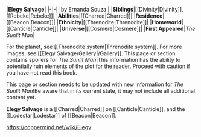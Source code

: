 |**Elegy Salvage**|
|-|-|
|by  Ernanda Souza |
|**Siblings**|[[Divinity\|Divinity]], [[Rebeke\|Rebeke]]|
|**Abilities**|[[Charred\|Charred]]|
|**Residence**|[[Beacon\|Beacon]]|
|**Ethnicity**|[[Threnodite\|Threnodite]]|
|**Homeworld**|[[Canticle\|Canticle]]|
|**Universe**|[[Cosmere\|Cosmere]]|
|**First Appeared**|*The Sunlit Man*|

For the planet, see [[Threnodite system\|Threnodite system]].
For more images, see [[Elegy Salvage/Gallery\|/Gallery]].
This page or section contains spoilers for *The Sunlit Man*!This information has the ability to potentially ruin elements of the plot for the reader. Proceed with caution if you have not read this book.

This page or section needs to be updated with new information for *The Sunlit Man*!Be aware that in its current state, it may not include all additional content yet.

**Elegy Salvage** is a [[Charred\|Charred]] on [[Canticle\|Canticle]], and the [[Lodestar\|Lodestar]] of [[Beacon\|Beacon]].



https://coppermind.net/wiki/Elegy